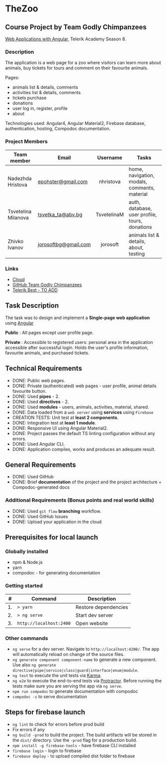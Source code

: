 # TheZoo

## Course Project by Team Godly Chimpanzees

[Web Applications with Angular](telerikacademy.com/courses/courses/Details/441), Telerik Academy Season 8.



### Description

The application is a web page for a zoo where visitors can learn more about animals, buy tickets for tours and comment on their favourite animals. 

Pages:
- animals list & details, comments
- activities list & details, comments
- tickets purchase
- donations
- user log in, register, profile
- about

Technologies used: Angular4, Angular Material2, Firebase database, authentication, hosting, Compodoc documentation.

### Project Members

|     Team member     |        Email         |  Username   |                     Tasks                      |
| ------------------- | -------------------- | :---------: | ---------------------------------------------- |
| Nadezhda Hristova   | epohster@gmail.com   |  nhristova  | home, navigation, modals, comments, material   |
| Tsvetelina Milanova | tsvetka_ta@abv.bg    | TsvetelinaM | auth, database, user profile, tours, donations |
| Zhivko Ivanov       | jorosoftbg@gmail.com |  jorosoft   | animals list & details, about, testing         |


### Links
- [Cloud](https://the-godly-chimpanzees.firebaseapp.com)
- [GitHub Team Godly Chimpanzees](https://github.com/TeamGodlyChimpanzees)
- [Telerik Best - TO ADD](http://)

## Task Description

The task was to design and implement a **Single-page web application** using [Angular](https://angular.io/)

**Public** : All pages except user profile page.

**Private** : Accessible to registered users: personal area in the application accessible after successful login. Holds the user's profile information, favourite animals, and purchased tickets.

## Technical Requirements

- DONE: Public web pages.
- DONE: Private (authenticated) web pages - user profile, animal details favourite button.
- DONE: Used **pipes** - 2.
- DONE: Used **directives** - 2.
- DONE: Used **modules** - users, animals, activities, material, shared.
- DONE: Data loaded from a `web server` using **services** using `Firebase`
- CREATION TESTS: Unit test at **least 2 components**.
- DONE: Integration test at **least 1 module**.
- DONE: Responsive UI using Angular Material2.
- DONE: Project passes the default TS linting configuration without any errors.
- DONE: Used Angular CLI.
- DONE: Application compiles, works and produces an adequate result.

##  General Requirements

- DONE: Used GitHub 
- DONE: Brief **documentation** of the project and the project architecture + Compodoc-generated docs

### Additional Requirements (Bonus points and real world skills)

- DONE: Used `git flow` **branching** workflow.
- DONE: Used GitHub Issues
- DONE: Upload your application in the cloud

## Prerequisites for local launch

### Globally installed 
- npm & Node.js
- yarn
- compodoc - for generating documentation

### Getting started
|  #  |         Command         |     Description      |
| --- | ----------------------- | -------------------- |
| 1.  | `> yarn`                | Restore dependencies |
| 2.  | `> ng serve`            | Start dev server     |
| 3.  | `http://localhost:2400` | Open website         |


### Other commands
- `ng serve` for a dev server. Navigate to `http://localhost:4200/`. The app will automatically reload on change of the source files.
- `ng generate component component-name` to generate a new component. Use also `ng generate directive|pipe|service|class|guard|interface|enum|module`.
- `ng test` to execute the unit tests via [Karma](https://karma-runner.github.io).
- `ng e2e` to execute the end-to-end tests via [Protractor](http://www.protractortest.org/).
Before running the tests make sure you are serving the app via `ng serve`.
- `npm run compodoc` to generate documentation with compodoc
- `compodoc -s` to serve documentation

## Steps for firebase launch
- `ng lint` to check for errors before prod build
- Fix errors if any
- `ng build -prod` to build the project. The build artifacts will be stored in the `dist/` directory. Use the `-prod` flag for a production build.
- `npm install -g firebase-tools` - have firebase CLI installed
- `firebase login` - login to firebase
- `firebase deploy` - to upload compiled dist folder to firebase

